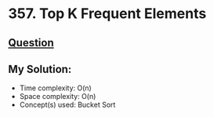 # 357. Top K Frequent Elements

## [Question](https://leetcode.com/problems/top-k-frequent-elements/)

## My Solution:
* Time complexity: O(n)
* Space complexity: O(n)
* Concept(s) used: Bucket Sort